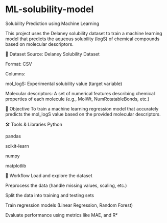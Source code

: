 # ML-solubility-model
Solubility Prediction using Machine Learning

This project uses the Delaney solubility dataset to train a machine learning model that predicts the aqueous solubility (logS) of chemical compounds based on molecular descriptors.

📂 Dataset
Source: Delaney Solubility Dataset

Format: CSV

Columns:

mol_logS: Experimental solubility value (target variable)

Molecular descriptors: A set of numerical features describing chemical properties of each molecule (e.g., MolWt, NumRotatableBonds, etc.)

🧠 Objective
To train a machine learning regression model that accurately predicts the mol_logS value based on the provided molecular descriptors.

🛠️ Tools & Libraries
Python

pandas

scikit-learn

numpy

matplotlib 

🧪 Workflow
Load and explore the dataset

Preprocess the data (handle missing values, scaling, etc.)

Split the data into training and testing sets

Train regression models (Linear Regression, Random Forest)

Evaluate performance using metrics like MAE, and R²
